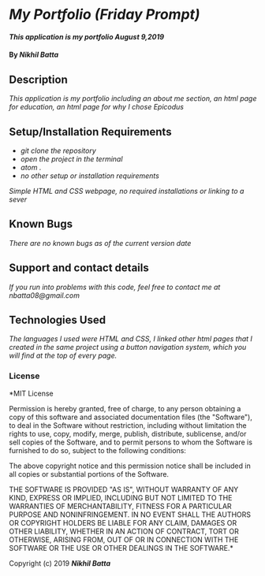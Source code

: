 # _My Portfolio (Friday Prompt)_

#### _This application is my portfolio_ _August 9,2019_

#### By _**Nikhil Batta**_

## Description

_This application is my portfolio including an about me section, an html page for education, an html page for why I chose Epicodus_

## Setup/Installation Requirements

* _git clone the repository_
* _open the project in the terminal_
* _atom ._
* _no other setup or installation requirements_


_Simple HTML and CSS webpage, no required installations or linking to a sever_

## Known Bugs

_There are no known bugs as of the current version date_

## Support and contact details

_If you run into problems with this code, feel free to contact me at nbatta08@gmail.com_

## Technologies Used

_The languages I used were HTML and CSS, I linked other html pages that I created in the same project using a button navigation system, which you will find at the top of every page._

### License

*MIT License

Permission is hereby granted, free of charge, to any person obtaining a copy
of this software and associated documentation files (the "Software"), to deal
in the Software without restriction, including without limitation the rights
to use, copy, modify, merge, publish, distribute, sublicense, and/or sell
copies of the Software, and to permit persons to whom the Software is
furnished to do so, subject to the following conditions:

The above copyright notice and this permission notice shall be included in all
copies or substantial portions of the Software.

THE SOFTWARE IS PROVIDED "AS IS", WITHOUT WARRANTY OF ANY KIND, EXPRESS OR
IMPLIED, INCLUDING BUT NOT LIMITED TO THE WARRANTIES OF MERCHANTABILITY,
FITNESS FOR A PARTICULAR PURPOSE AND NONINFRINGEMENT. IN NO EVENT SHALL THE
AUTHORS OR COPYRIGHT HOLDERS BE LIABLE FOR ANY CLAIM, DAMAGES OR OTHER
LIABILITY, WHETHER IN AN ACTION OF CONTRACT, TORT OR OTHERWISE, ARISING FROM,
OUT OF OR IN CONNECTION WITH THE SOFTWARE OR THE USE OR OTHER DEALINGS IN THE
SOFTWARE.*

Copyright (c) 2019 **_Nikhil Batta_**

